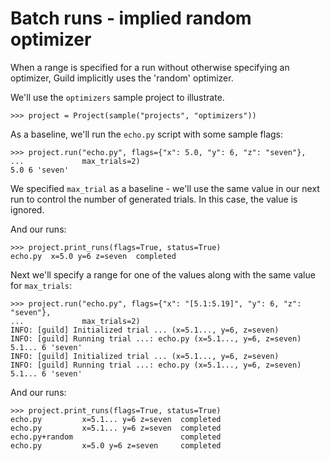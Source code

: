 # Batch runs - implied random optimizer

When a range is specified for a run without otherwise specifying an
optimizer, Guild implicitly uses the 'random' optimizer.

We'll use the `optimizers` sample project to illustrate.

    >>> project = Project(sample("projects", "optimizers"))

As a baseline, we'll run the `echo.py` script with some sample flags:

    >>> project.run("echo.py", flags={"x": 5.0, "y": 6, "z": "seven"},
    ...             max_trials=2)
    5.0 6 'seven'

We specified `max_trial` as a baseline - we'll use the same value in
our next run to control the number of generated trials. In this case,
the value is ignored.

And our runs:

    >>> project.print_runs(flags=True, status=True)
    echo.py  x=5.0 y=6 z=seven  completed

Next we'll specify a range for one of the values along with the same
value for `max_trials`:

    >>> project.run("echo.py", flags={"x": "[5.1:5.19]", "y": 6, "z": "seven"},
    ...             max_trials=2)
    INFO: [guild] Initialized trial ... (x=5.1..., y=6, z=seven)
    INFO: [guild] Running trial ...: echo.py (x=5.1..., y=6, z=seven)
    5.1... 6 'seven'
    INFO: [guild] Initialized trial ... (x=5.1..., y=6, z=seven)
    INFO: [guild] Running trial ...: echo.py (x=5.1..., y=6, z=seven)
    5.1... 6 'seven'

And our runs:

    >>> project.print_runs(flags=True, status=True)
    echo.py         x=5.1... y=6 z=seven  completed
    echo.py         x=5.1... y=6 z=seven  completed
    echo.py+random                        completed
    echo.py         x=5.0 y=6 z=seven     completed
